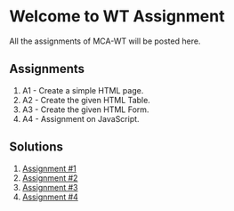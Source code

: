 # Welcome to WT Assignment

All the assignments of MCA-WT will be posted here.

## Assignments

1. A1 - Create a simple HTML page.
2. A2 - Create the given HTML Table.
3. A3 - Create the given HTML Form.
4. A4 - Assignment on JavaScript.

## Solutions
1. [Assignment #1]()
2. [Assignment #2]()
3. [Assignment #3]()
4. [Assignment #4]()
